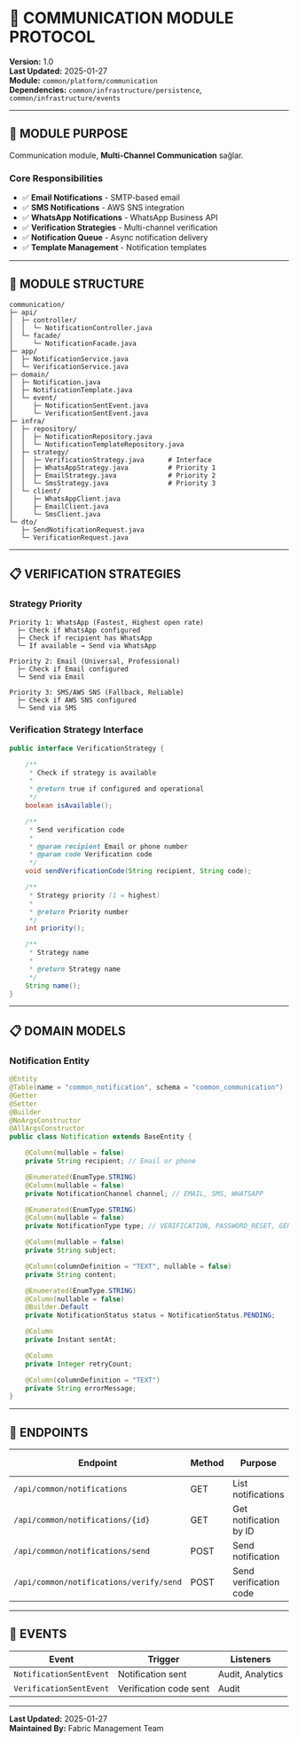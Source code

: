 # 💬 COMMUNICATION MODULE PROTOCOL

**Version:** 1.0  
**Last Updated:** 2025-01-27  
**Module:** `common/platform/communication`  
**Dependencies:** `common/infrastructure/persistence`, `common/infrastructure/events`

---

## 🎯 MODULE PURPOSE

Communication module, **Multi-Channel Communication** sağlar.

### **Core Responsibilities**

- ✅ **Email Notifications** - SMTP-based email
- ✅ **SMS Notifications** - AWS SNS integration
- ✅ **WhatsApp Notifications** - WhatsApp Business API
- ✅ **Verification Strategies** - Multi-channel verification
- ✅ **Notification Queue** - Async notification delivery
- ✅ **Template Management** - Notification templates

---

## 🧱 MODULE STRUCTURE

```
communication/
├─ api/
│  ├─ controller/
│  │  └─ NotificationController.java
│  └─ facade/
│     └─ NotificationFacade.java
├─ app/
│  ├─ NotificationService.java
│  └─ VerificationService.java
├─ domain/
│  ├─ Notification.java
│  ├─ NotificationTemplate.java
│  └─ event/
│     ├─ NotificationSentEvent.java
│     └─ VerificationSentEvent.java
├─ infra/
│  ├─ repository/
│  │  ├─ NotificationRepository.java
│  │  └─ NotificationTemplateRepository.java
│  ├─ strategy/
│  │  ├─ VerificationStrategy.java      # Interface
│  │  ├─ WhatsAppStrategy.java          # Priority 1
│  │  ├─ EmailStrategy.java             # Priority 2
│  │  └─ SmsStrategy.java               # Priority 3
│  └─ client/
│     ├─ WhatsAppClient.java
│     ├─ EmailClient.java
│     └─ SmsClient.java
└─ dto/
   ├─ SendNotificationRequest.java
   └─ VerificationRequest.java
```

---

## 📋 VERIFICATION STRATEGIES

### **Strategy Priority**

```
Priority 1: WhatsApp (Fastest, Highest open rate)
  ├─ Check if WhatsApp configured
  ├─ Check if recipient has WhatsApp
  └─ If available → Send via WhatsApp

Priority 2: Email (Universal, Professional)
  ├─ Check if Email configured
  └─ Send via Email

Priority 3: SMS/AWS SNS (Fallback, Reliable)
  ├─ Check if AWS SNS configured
  └─ Send via SMS
```

### **Verification Strategy Interface**

```java
public interface VerificationStrategy {

    /**
     * Check if strategy is available
     *
     * @return true if configured and operational
     */
    boolean isAvailable();

    /**
     * Send verification code
     *
     * @param recipient Email or phone number
     * @param code Verification code
     */
    void sendVerificationCode(String recipient, String code);

    /**
     * Strategy priority (1 = highest)
     *
     * @return Priority number
     */
    int priority();

    /**
     * Strategy name
     *
     * @return Strategy name
     */
    String name();
}
```

---

## 📋 DOMAIN MODELS

### **Notification Entity**

```java
@Entity
@Table(name = "common_notification", schema = "common_communication")
@Getter
@Setter
@Builder
@NoArgsConstructor
@AllArgsConstructor
public class Notification extends BaseEntity {

    @Column(nullable = false)
    private String recipient; // Email or phone

    @Enumerated(EnumType.STRING)
    @Column(nullable = false)
    private NotificationChannel channel; // EMAIL, SMS, WHATSAPP

    @Enumerated(EnumType.STRING)
    @Column(nullable = false)
    private NotificationType type; // VERIFICATION, PASSWORD_RESET, GENERAL

    @Column(nullable = false)
    private String subject;

    @Column(columnDefinition = "TEXT", nullable = false)
    private String content;

    @Enumerated(EnumType.STRING)
    @Column(nullable = false)
    @Builder.Default
    private NotificationStatus status = NotificationStatus.PENDING;

    @Column
    private Instant sentAt;

    @Column
    private Integer retryCount;

    @Column(columnDefinition = "TEXT")
    private String errorMessage;
}
```

---

## 🔗 ENDPOINTS

| Endpoint                                | Method | Purpose                | Auth Required  |
| --------------------------------------- | ------ | ---------------------- | -------------- |
| `/api/common/notifications`             | GET    | List notifications     | ✅ Yes (ADMIN) |
| `/api/common/notifications/{id}`        | GET    | Get notification by ID | ✅ Yes (ADMIN) |
| `/api/common/notifications/send`        | POST   | Send notification      | ✅ Yes (ADMIN) |
| `/api/common/notifications/verify/send` | POST   | Send verification code | ❌ No          |

---

## 🔄 EVENTS

| Event                   | Trigger                | Listeners        |
| ----------------------- | ---------------------- | ---------------- |
| `NotificationSentEvent` | Notification sent      | Audit, Analytics |
| `VerificationSentEvent` | Verification code sent | Audit            |

---

**Last Updated:** 2025-01-27  
**Maintained By:** Fabric Management Team
